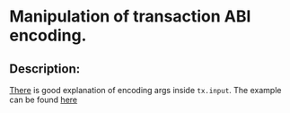 # Manipulation of transaction ABI encoding.

## Description:
[There](https://github.com/ethereum/wiki/wiki/Ethereum-Contract-ABI) is good explanation of encoding args inside `tx.input`.
The example can be found [here](https://github.com/pertsev/solidity_tricks/tree/master/DynamicTypesLengthDependency) 